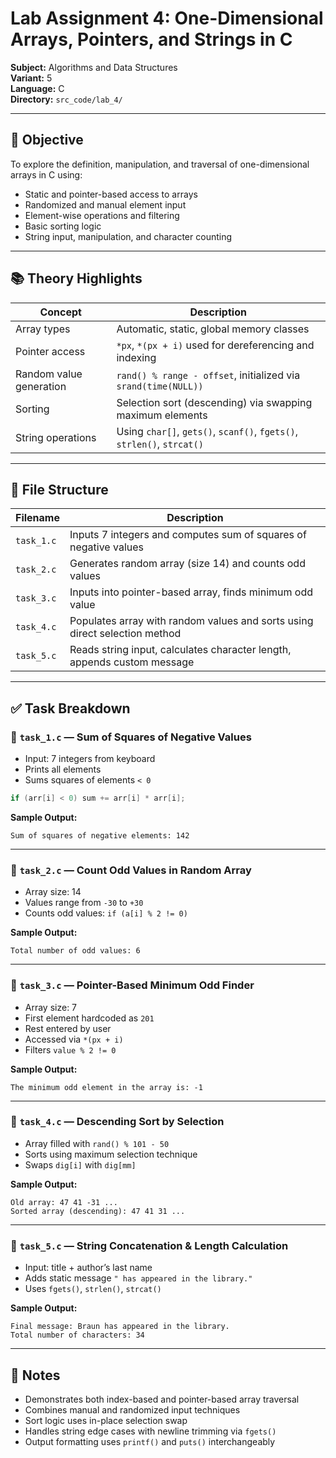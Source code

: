 # Lab Assignment 4: One-Dimensional Arrays, Pointers, and Strings in C  
**Subject:** Algorithms and Data Structures  
**Variant:** 5  
**Language:** C  
**Directory:** `src_code/lab_4/`

---

## 🎯 Objective  
To explore the definition, manipulation, and traversal of one-dimensional arrays in C using:  
- Static and pointer-based access to arrays  
- Randomized and manual element input  
- Element-wise operations and filtering  
- Basic sorting logic  
- String input, manipulation, and character counting

---

## 📚 Theory Highlights  

| Concept                   | Description                                                                 |
|---------------------------|-----------------------------------------------------------------------------|
| Array types               | Automatic, static, global memory classes                                    |
| Pointer access            | `*px`, `*(px + i)` used for dereferencing and indexing                      |
| Random value generation   | `rand() % range - offset`, initialized via `srand(time(NULL))`              |
| Sorting                   | Selection sort (descending) via swapping maximum elements                   |
| String operations         | Using `char[]`, `gets()`, `scanf()`, `fgets()`, `strlen()`, `strcat()`      |

---

## 📂 File Structure  

| Filename         | Description                                                                |
|------------------|----------------------------------------------------------------------------|
| `task_1.c`        | Inputs 7 integers and computes sum of squares of negative values           |
| `task_2.c`        | Generates random array (size 14) and counts odd values                     |
| `task_3.c`        | Inputs into pointer-based array, finds minimum odd value                   |
| `task_4.c`        | Populates array with random values and sorts using direct selection method |
| `task_5.c`        | Reads string input, calculates character length, appends custom message    |

---

## ✅ Task Breakdown

### 🔹 `task_1.c` — Sum of Squares of Negative Values  
- Input: 7 integers from keyboard  
- Prints all elements  
- Sums squares of elements `< 0`  
```c
if (arr[i] < 0) sum += arr[i] * arr[i];
```

**Sample Output:**
```
Sum of squares of negative elements: 142
```

---

### 🔹 `task_2.c` — Count Odd Values in Random Array  
- Array size: 14  
- Values range from `-30` to `+30`  
- Counts odd values: `if (a[i] % 2 != 0)`  

**Sample Output:**
```
Total number of odd values: 6
```

---

### 🔹 `task_3.c` — Pointer-Based Minimum Odd Finder  
- Array size: 7  
- First element hardcoded as `201`  
- Rest entered by user  
- Accessed via `*(px + i)`  
- Filters `value % 2 != 0`

**Sample Output:**
```
The minimum odd element in the array is: -1
```

---

### 🔹 `task_4.c` — Descending Sort by Selection  
- Array filled with `rand() % 101 - 50`  
- Sorts using maximum selection technique  
- Swaps `dig[i]` with `dig[mm]`

**Sample Output:**
```
Old array: 47 41 -31 ...  
Sorted array (descending): 47 41 31 ...
```

---

### 🔹 `task_5.c` — String Concatenation & Length Calculation  
- Input: title + author’s last name  
- Adds static message `" has appeared in the library."`  
- Uses `fgets()`, `strlen()`, `strcat()`

**Sample Output:**
```
Final message: Braun has appeared in the library.  
Total number of characters: 34
```

---

## 📎 Notes  
- Demonstrates both index-based and pointer-based array traversal  
- Combines manual and randomized input techniques  
- Sort logic uses in-place selection swap  
- Handles string edge cases with newline trimming via `fgets()`  
- Output formatting uses `printf()` and `puts()` interchangeably

